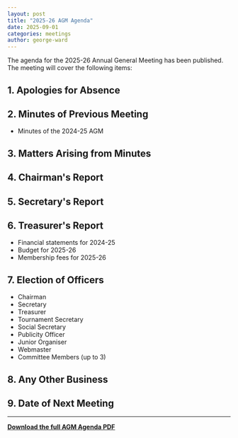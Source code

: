 ```yaml
---
layout: post
title: "2025-26 AGM Agenda"
date: 2025-09-01
categories: meetings
author: george-ward
---
```


The agenda for the 2025-26 Annual General Meeting has been published. The meeting will cover the following items:

## 1. Apologies for Absence

## 2. Minutes of Previous Meeting
- Minutes of the 2024-25 AGM

## 3. Matters Arising from Minutes

## 4. Chairman's Report

## 5. Secretary's Report

## 6. Treasurer's Report
- Financial statements for 2024-25
- Budget for 2025-26
- Membership fees for 2025-26

## 7. Election of Officers
- Chairman
- Secretary
- Treasurer
- Tournament Secretary
- Social Secretary
- Publicity Officer
- Junior Organiser
- Webmaster
- Committee Members (up to 3)

## 8. Any Other Business

## 9. Date of Next Meeting

---

**[Download the full AGM Agenda PDF](/assets/pdf/2025-26-AGM-Agenda.pdf)**